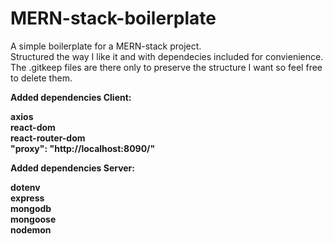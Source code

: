 # MERN-stack-boilerplate


A simple boilerplate for a MERN-stack project.
<br>
Structured the way I like it and with dependecies included for convienience.
<br>
The .gitkeep files are there only to preserve the structure I want so feel free to delete them.

<b>Added dependencies Client:<b>
  
axios
<br>
react-dom
<br>
react-router-dom
<br>
"proxy": "http://localhost:8090/"
<br>

<b>Added dependencies Server:<b>
  
dotenv
<br>
express
<br>
mongodb
<br>
mongoose
<br>
nodemon
